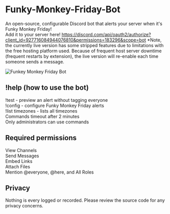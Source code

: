 # Funky-Monkey-Friday-Bot
An open-source, configurable Discord bot that alerts your server when it's Funky Monkey Friday!  
Add it to your server here! https://discord.com/api/oauth2/authorize?client_id=927716084944076810&permissions=183296&scope=bot
*Note, the currently live version has some stripped features due to limitations with the free hosting platform used. Because of frequent host server downtime (frequent restarts by extension), the live version will re-enable each time someone sends a message.  

![Funkey Monkey Friday Bot](https://user-images.githubusercontent.com/19520329/148521703-a8c1fdb6-7352-4579-aca1-e60f80ffe477.png)

## !help (how to use the bot)
!test - preview an alert without tagging everyone  
!config - configure Funky Monkey Friday alerts  
!list timezones - lists all timezones  
Commands timeout after 2 minutes  
Only administrators can use commands  

## Required permissions
View Channels  
Send Messages  
Embed Links  
Attach Files  
Mention @everyone, @here, and All Roles  

## Privacy
Nothing is every logged or recorded. Please review the source code for any privacy concerns.  
